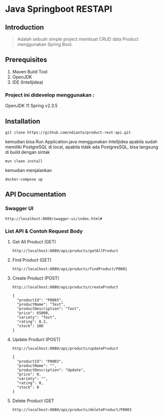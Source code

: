 # Java Springboot RESTAPI

## Introduction
> Adalah sebuah simple project membuat CRUD data Product menggunakan Spring Boot.

## Prerequisites
1. Maven Build Tool
2. OpenJDK
3. IDE (Intelljidea)


### Project ini didevelop menggunakan :
OpenJDK 11
Spring v2.3.5


## Installation

````
git clone https://github.com/odianto/product-rest-api.git
````
kemudian bisa Run Application.java menggunakan Intelljidea apabila sudah memiliki PostgreSQL di local, apabila tidak ada PostgresSQL, bisa langsung di build dengan sintak
````
mvn clean install
````
kemudian menjalankan
````
docker-compose up
````

## API Documentation
### Swagger UI
````
http://localhost:8080/swagger-ui/index.html#
````

### List API & Contoh Request Body
1. Get All Product (GET)
    ````
    http://localhost:8080/api/products/getAllProduct
    ````
2. Find Product (GET)
    ````
    http://localhost:8080/api/products/findProduct/P0001
    ````   
3. Create Product (POST)
    ````
    http://localhost:8080/api/products/createProduct
    ```` 
    ````
    {
      "productId": "P0003",
      "productName": "Test",
      "productDescription": "Test",
      "price": 65000,
      "variety": "Test",
      "rating": 8.2,
      "stock": 100
    }
    ```` 
4. Update Product (POST)
    ````
    http://localhost:8080/api/products/updateProduct
    ```` 
    ````
    {
      "productId": "P0003",
      "productName": "",
      "productDescription": "Update",
      "price": 0,
      "variety": "",
      "rating": 0,
      "stock": 0
    }
    ```` 
5. Delete Product (GET
    ````
    http://localhost:8080/api/products/deleteProduct/P0003
    ````